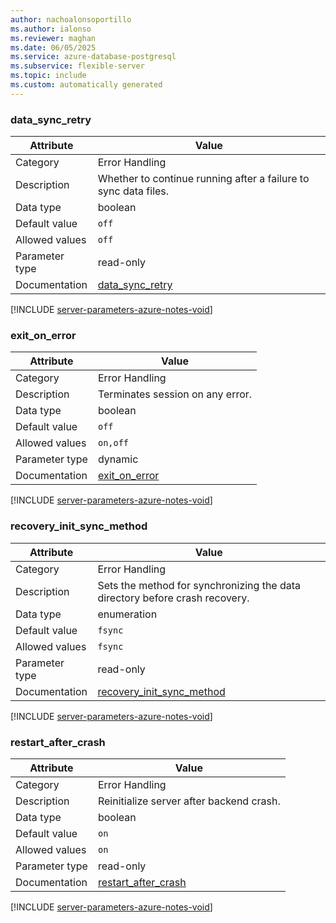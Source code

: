 ```yaml
---
author: nachoalonsoportillo
ms.author: ialonso
ms.reviewer: maghan
ms.date: 06/05/2025
ms.service: azure-database-postgresql
ms.subservice: flexible-server
ms.topic: include
ms.custom: automatically generated
---
```

### data_sync_retry

| Attribute | Value |
| --- | --- |
| Category | Error Handling |
| Description | Whether to continue running after a failure to sync data files. |
| Data type | boolean |
| Default value | `off` |
| Allowed values | `off` |
| Parameter type | read-only |
| Documentation | [data_sync_retry](https://www.postgresql.org/docs/15/runtime-config-error-handling.html#GUC-DATA-SYNC-RETRY) |


[!INCLUDE [server-parameters-azure-notes-void](./server-parameters-azure-notes-void.md)]



### exit_on_error

| Attribute | Value |
| --- | --- |
| Category | Error Handling |
| Description | Terminates session on any error. |
| Data type | boolean |
| Default value | `off` |
| Allowed values | `on,off` |
| Parameter type | dynamic |
| Documentation | [exit_on_error](https://www.postgresql.org/docs/15/runtime-config-error-handling.html#GUC-EXIT-ON-ERROR) |


[!INCLUDE [server-parameters-azure-notes-void](./server-parameters-azure-notes-void.md)]



### recovery_init_sync_method

| Attribute | Value |
| --- | --- |
| Category | Error Handling |
| Description | Sets the method for synchronizing the data directory before crash recovery. |
| Data type | enumeration |
| Default value | `fsync` |
| Allowed values | `fsync` |
| Parameter type | read-only |
| Documentation | [recovery_init_sync_method](https://www.postgresql.org/docs/15/runtime-config-error-handling.html#GUC-RECOVERY-INIT-SYNC-METHOD) |


[!INCLUDE [server-parameters-azure-notes-void](./server-parameters-azure-notes-void.md)]



### restart_after_crash

| Attribute | Value |
| --- | --- |
| Category | Error Handling |
| Description | Reinitialize server after backend crash. |
| Data type | boolean |
| Default value | `on` |
| Allowed values | `on` |
| Parameter type | read-only |
| Documentation | [restart_after_crash](https://www.postgresql.org/docs/15/runtime-config-error-handling.html#GUC-RESTART-AFTER-CRASH) |


[!INCLUDE [server-parameters-azure-notes-void](./server-parameters-azure-notes-void.md)]



